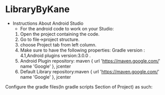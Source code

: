# LibraryByKane
  - Instructions About Android Studio
      - For the android code to work on your Studio: 
      1) Open the project containing the code. 
      2) Go to file->project structure.
      3) choose Project tab from left column. 
      4) Make sure to have the following properties: Gradle version : 4.1,Android plugins version:3.0.0 . 
      5) Android Plugin repository: maven {             url 'https://maven.google.com/'             name 'Google'         }, jcenter
      6) Default Library repository:maven {             url 'https://maven.google.com/'             name 'Google'         }, jcenter

Configure the gradle files(In gradle scripts Section of Project) as such:
 <script src="https://gist.github.com/KANE-99/c9dde9f97f847a848458212f4fdfc8ea.js"></script>
 <script src="https://gist.github.com/KANE-99/210fec5d137a295278a0b8ad131bf778.js"></script>
 <script src="https://gist.github.com/KANE-99/1e04e9f3083012e46df21e1b903e9d0d.js"></script>
